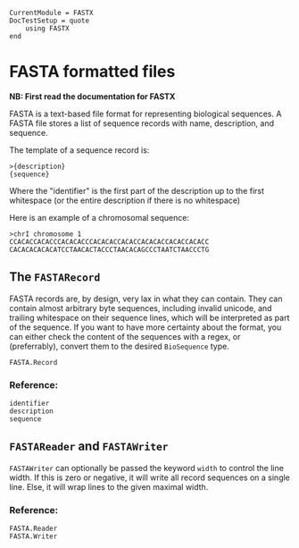 ```@meta
CurrentModule = FASTX
DocTestSetup = quote
    using FASTX
end
```

# FASTA formatted files
__NB: First read the documentation for FASTX__

FASTA is a text-based file format for representing biological sequences.
A FASTA file stores a list of sequence records with name, description, and
sequence.

The template of a sequence record is:

```
>{description}
{sequence}
```

Where the "identifier" is the first part of the description up to the first whitespace
(or the entire description if there is no whitespace)

Here is an example of a chromosomal sequence:

```
>chrI chromosome 1
CCACACCACACCCACACACCCACACACCACACCACACACCACACCACACC
CACACACACACATCCTAACACTACCCTAACACAGCCCTAATCTAACCCTG
```

## The `FASTARecord`
FASTA records are, by design, very lax in what they can contain.
They can contain almost arbitrary byte sequences, including invalid unicode, and trailing whitespace on their sequence lines, which will be interpreted as part of the sequence.
If you want to have more certainty about the format, you can either check the content of the sequences with a regex, or (preferrably), convert them to the desired `BioSequence` type.

```@docs
FASTA.Record
```

### Reference:
```@docs
identifier
description
sequence
```

## `FASTAReader` and `FASTAWriter`
`FASTAWriter` can optionally be passed the keyword `width` to control the line width.
If this is zero or negative, it will write all record sequences on a single line.
Else, it will wrap lines to the given maximal width.

### Reference:
```@docs
FASTA.Reader
FASTA.Writer
```
